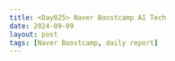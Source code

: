 ```yaml
---
title: <Day025> Naver Boostcamp AI Tech
date: 2024-09-09
layout: post
tags: [Naver Boostcamp, daily report]
---
```

